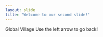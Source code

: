 ```yaml
---
layout: slide
title: "Welcome to our second slide!"
---
```

Global Village
Use the left arrow to go back!
